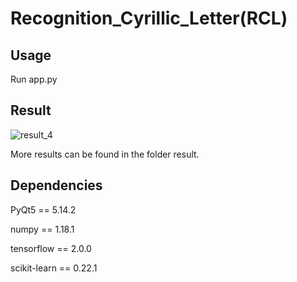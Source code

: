 Recognition_Cyrillic_Letter(RCL)
===============================

Usage
--------------------------

Run app.py

Result
---------------------------------

![result_4](https://user-images.githubusercontent.com/42088646/82731851-373df180-9d12-11ea-813f-8f63f17046ab.png)

More results can be found in the folder result.

Dependencies
----------------------------------

PyQt5 == 5.14.2

numpy == 1.18.1

tensorflow == 2.0.0

scikit-learn == 0.22.1
